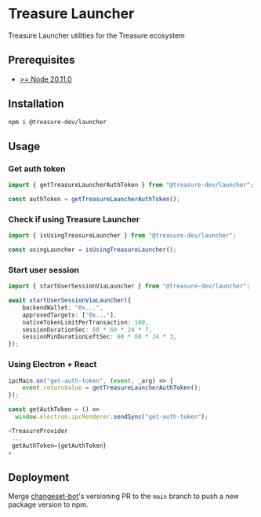 # Treasure Launcher

Treasure Launcher utilities for the Treasure ecosystem

## Prerequisites

- [>= Node 20.11.0](https://nodejs.org/en)

## Installation

```bash
npm i @treasure-dev/launcher
```

## Usage

### Get auth token

```ts
import { getTreasureLauncherAuthToken } from "@treasure-dev/launcher";

const authToken = getTreasureLauncherAuthToken();
```

### Check if using Treasure Launcher

```ts
import { isUsingTreasureLauncher } from "@treasure-dev/launcher";

const usingLauncher = isUsingTreasureLauncher();
```

### Start user session

```ts
import { startUserSessionViaLauncher } from "@treasure-dev/launcher";

await startUserSessionViaLauncher({
    backendWallet: "0x...",
    approvedTargets: ["0x..."],
    nativeTokenLimitPerTransaction: 100,
    sessionDurationSec: 60 * 60 * 24 * 7,
    sessionMinDurationLeftSec: 60 * 60 * 24 * 3,
});
```

### Using Electron + React

```ts Main.ts
ipcMain.on("get-auth-token", (event, _arg) => {
    event.returnValue = getTreasureLauncherAuthToken();
});
```

```ts Main.tsx
const getAuthToken = () =>
  window.electron.ipcRenderer.sendSync("get-auth-token");

<TreasureProvider
 ...
 getAuthToken={getAuthToken}
>
```

## Deployment

Merge [changeset-bot](https://github.com/apps/changeset-bot)'s versioning PR to the `main` branch to push a new package version to npm.

